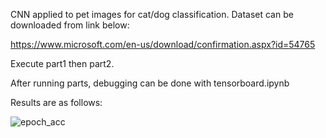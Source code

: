 CNN applied to pet images for cat/dog classification. Dataset can be downloaded from link below:

https://www.microsoft.com/en-us/download/confirmation.aspx?id=54765


Execute part1 then part2.

After running  parts, debugging can be done with tensorboard.ipynb

Results are as follows:


![epoch_acc](https://user-images.githubusercontent.com/59957778/128922708-f29f1ef3-bb44-427a-b4e8-1b7050657b31.jpg)
